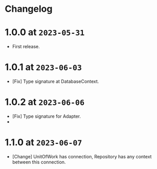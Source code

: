 # Changelog

# 1.0.0 at `2023-05-31`

* First release.

# 1.0.1 at `2023-06-03`

* [Fix] Type signature at DatabaseContext.

# 1.0.2 at `2023-06-06`

* [Fix] Type signature for Adapter.
*

# 1.1.0 at `2023-06-07`

* [Change] UnitOfWork has connection, Repository has any context between this connection.